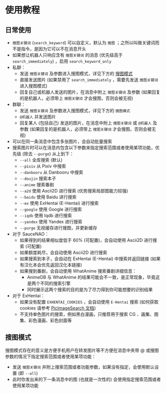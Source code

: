# 使用教程

## 日常使用

- `搜图关键词` (`search_keyword`) 可以自定义，默认为 `搜图` ；之所以叫做关键词而不是指令，是因为它可以不在消息开头
- 如果想让机器人只响应含有 `搜图关键词` 的消息 (优先级高于 `search_immediately`) ，启用 `search_keyword_only`
- 私聊：
    - 发送 `搜图关键词` 及参数进入搜图模式，详见下方的 [搜图模式](#搜图模式)
    - 直接发送图片 (如果禁用了 `search_immediately` ，需要先发送 `搜图关键词` 进入搜图模式)
    - 回复自己或机器人发送的图片，在消息中附上 `搜图关键词` 及参数 (如果回复的是机器人，必须带上 `搜图关键词` 才会搜图，否则会被无视)
- 群聊：
    - 发送 `搜图关键词` 及参数进入搜图模式，详见下方的 `搜图模式`
    - `@机器人` 并发送图片
    - 回复某人 (包括自己) 发送的图片，在消息中附上 `搜图关键词` 或 `@机器人` 及参数 (如果回复的是机器人，必须带上 `搜图关键词` 才会搜图，否则会被无视)
- 可以在同一条消息中包含多张图片，会自动批量搜索
- 搜索图片时可以在消息内包含以下参数来指定搜索范围或者使用某项功能，优先级 (除去 `--purge`) 从上到下：
    - `--all` 全库搜索 (默认)
    - `--pixiv` 从 Pixiv 中搜索
    - `--danbooru` 从 Danbooru 中搜索
    - `--doujin` 搜索本子
    - `--anime` 搜索番剧
    - `--a2d` 使用 Ascii2D 进行搜索 (优势搜索局部图能力较强)
    - `--baidu` 使用 Baidu 进行搜索
    - `--ex` 使用 ExHentai (E-Hentai) 进行搜索
    - `--google` 使用 Google 进行搜索
    - `--iqdb` 使用 Iqdb 进行搜索
    - `--yandex` 使用 Yandex 进行搜索
    - `--purge` 无视缓存进行搜图，并更新缓存
- 对于 SauceNAO：
    - 如果得到的结果相似度低于 60% (可配置)，会自动使用 Ascii2D 进行搜索 (可配置)
    - 如果额度耗尽，会自动使用 Ascii2D 进行搜索
    - 如果搜索到本子，会自动在 ExHentai (E-Hentai) 中搜索并返回链接 (如果有汉化本会优先返回汉化本链接)
    - 如果搜到番剧，会自动使用 WhatAnime 搜索番剧详细信息：
        - AnimeDB 与 WhatAnime 的结果可能会不一致，是正常现象，毕竟这是两个不同的搜索引擎
        - 同时展示这两个搜索的目的是为了尽力得到你可能想要的识别结果
- 对于 ExHentai：
    - 如果没有配置 `EXHENTAI_COOKIES` ，会自动使用 `E-Hentai` 搜索 (如何获取 cookies 请参考 [PicImageSearch 文档](https://pic-image-search.kituin.fun/wiki/picimagesearch/E-hentai/DataStructure/#cookies%E8%8E%B7%E5%8F%96))
    - 不支持单色图片的搜索，例如黑白漫画，只推荐用于搜索 CG 、画集、图集、彩色漫画、彩色封面等

## 搜图模式

搜图模式存在的意义是方便手机用户在转发图片等不方便在消息中夹带 @ 或搜图参数的情况下指定搜索范围或者使用某项功能：

- 发送 `搜图关键词` 并附上搜索范围或者功能参数，如果没有指定，会使用默认设置 (即 `--all`)
- 此时你发出来的下一条消息中的图 (也就是一次性的) 会使用指定搜索范围或者使用某项功能
